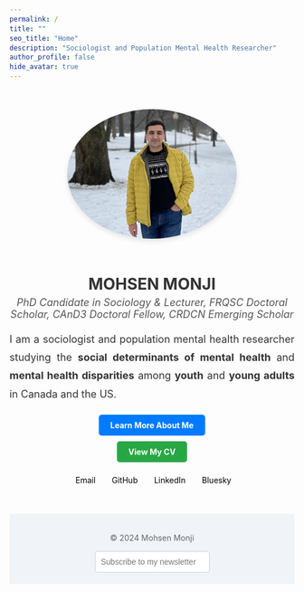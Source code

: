 ```yaml
---
permalink: /
title: ""
seo_title: "Home"
description: "Sociologist and Population Mental Health Researcher"
author_profile: false
hide_avatar: true
---
```


<div style="text-align: center; margin-top: 50px;">
  <!-- Profile Image -->
  <img src="images/profile.PNG" alt="Profile Picture of Mohsen Monji" style="max-width: 300px; height: auto; border-radius: 50%; margin-bottom: 20px; box-shadow: 0px 4px 10px rgba(0, 0, 0, 0.1);">
  
  <!-- Name -->
  <h1 style="color: #333; margin-bottom: 5px;">MOHSEN MONJI</h1>
  
  <!-- Subtitle -->
  <p style="font-style: italic; font-size: 18px; margin-top: 5px; color: #555;">
    PhD Candidate in Sociology & Lecturer, FRQSC Doctoral Scholar, CAnD3 Doctoral Fellow, CRDCN Emerging Scholar
  </p>
 
 <!-- Description -->
<p style="font-size: 18px; max-width: 700px; margin: 0 auto; color: #333; text-align: justify; line-height: 1.8;">
  I am a sociologist and population mental health researcher studying the <strong>social determinants of mental health</strong> and 
  <strong>mental health disparities</strong> among <strong>youth</strong> and <strong>young adults</strong> in Canada and the US.
</p>

  
  <!-- Buttons -->
  <div style="margin-top: 20px;">
    <a href="/about-me/" style="display: inline-block; padding: 10px 20px; background-color: #007BFF; color: white; text-decoration: none; border-radius: 5px; font-weight: bold; margin-bottom: 10px;">Learn More About Me</a><br>
    <a href="/curriculum/" style="display: inline-block; padding: 10px 20px; background-color: #28A745; color: white; text-decoration: none; border-radius: 5px; font-weight: bold;">View My CV</a>
  </div>

  <!-- Social Media Links -->
  <p style="margin-top: 20px;">
    <a href="mailto:mohsen.monji@concordia.ca" target="_blank" style="color: black; text-decoration: none; margin: 0 10px;">
      <i class="fas fa-envelope" style="font-size: 18px; margin-right: 5px;"></i> Email
    </a>
    <a href="https://github.com/Mohsnmonji" target="_blank" style="color: black; text-decoration: none; margin: 0 10px;">
      <i class="fab fa-github" style="font-size: 18px; margin-right: 5px; transition: color 0.3s;" onmouseover="this.style.color='#333'" onmouseout="this.style.color='black'"></i> GitHub
    </a>
    <a href="https://www.linkedin.com/in/mohsen-monji-0a3a37269" target="_blank" style="color: black; text-decoration: none; margin: 0 10px;">
      <i class="fab fa-linkedin" style="font-size: 18px; margin-right: 5px; transition: color 0.3s;" onmouseover="this.style.color='#0077b5'" onmouseout="this.style.color='black'"></i> LinkedIn
    </a>
    <a href="https://bsky.app/profile/mohsenmonji.bsky.social" target="_blank" style="color: black; text-decoration: none; margin: 0 10px;">
      <i class="fas fa-cloud" style="font-size: 18px; margin-right: 5px; transition: color 0.3s;" onmouseover="this.style.color='#17a2b8'" onmouseout="this.style.color='black'"></i> Bluesky
    </a>
  </p>
</div>

<footer style="margin-top: 50px; text-align: center; padding: 20px; background: #f0f4f8;">
  <p style="font-size: 14px; color: #666;">© 2024 Mohsen Monji</p>
  <form style="margin-top: 15px;">
    <input type="email" placeholder="Subscribe to my newsletter" style="padding: 10px; font-size: 14px; border: 1px solid #ccc; border-radius: 5px;">
    <button style="padding: 10px 20px; font-size: 14px; back
